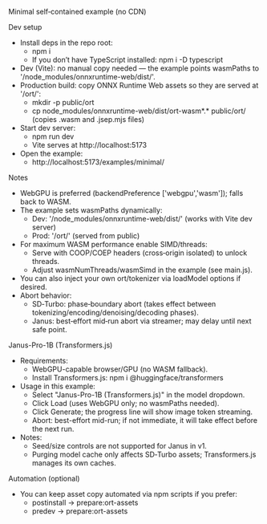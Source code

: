 Minimal self‑contained example (no CDN)

Dev setup

- Install deps in the repo root:
  - npm i
  - If you don’t have TypeScript installed: npm i -D typescript
- Dev (Vite): no manual copy needed — the example points wasmPaths to '/node_modules/onnxruntime-web/dist/'.
- Production build: copy ONNX Runtime Web assets so they are served at '/ort/':
  - mkdir -p public/ort
  - cp node_modules/onnxruntime-web/dist/ort-wasm*.* public/ort/
    (copies .wasm and .jsep.mjs files)
- Start dev server:
  - npm run dev
  - Vite serves at http://localhost:5173
- Open the example:
  - http://localhost:5173/examples/minimal/

Notes

- WebGPU is preferred (backendPreference ['webgpu','wasm']); falls back to WASM.
- The example sets wasmPaths dynamically:
  - Dev: '/node_modules/onnxruntime-web/dist/' (works with Vite dev server)
  - Prod: '/ort/' (served from public)
- For maximum WASM performance enable SIMD/threads:
  - Serve with COOP/COEP headers (cross‑origin isolated) to unlock threads.
  - Adjust wasmNumThreads/wasmSimd in the example (see main.js).
- You can also inject your own ort/tokenizer via loadModel options if desired.
 - Abort behavior:
   - SD‑Turbo: phase‑boundary abort (takes effect between tokenizing/encoding/denoising/decoding phases).
   - Janus: best‑effort mid‑run abort via streamer; may delay until next safe point.

Janus-Pro-1B (Transformers.js)

- Requirements:
  - WebGPU-capable browser/GPU (no WASM fallback).
  - Install Transformers.js: npm i @huggingface/transformers
- Usage in this example:
  - Select "Janus-Pro-1B (Transformers.js)" in the model dropdown.
  - Click Load (uses WebGPU only; no wasmPaths needed).
  - Click Generate; the progress line will show image token streaming.
  - Abort: best-effort mid-run; if not immediate, it will take effect before the next run.
- Notes:
  - Seed/size controls are not supported for Janus in v1.
  - Purging model cache only affects SD‑Turbo assets; Transformers.js manages its own caches.

Automation (optional)

- You can keep asset copy automated via npm scripts if you prefer:
  - postinstall → prepare:ort-assets
  - predev → prepare:ort-assets
